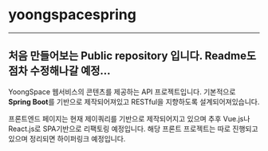 # yoongspacespring
------------
처음 만들어보는 Public repository 입니다.
Readme도 점차 수정해나갈 예정...
------------

YoongSpace 웹서비스의 콘텐츠를 제공하는 API 프로젝트입니다.
기본적으로  **Spring Boot**를 기반으로 제작되어져있고 RESTful을 지향하도록 설계되어져있습니다.

프론트엔드 페이지는 현재 제이쿼리를 기반으로 제작되어지고 있으며 추후 Vue.js나 React.js로 SPA기반으로 리팩토링 예정입니다.
해당 프론트 프로젝트는 따로 진행되고 있으며 정리되면 하이퍼링크 예정입니다.

